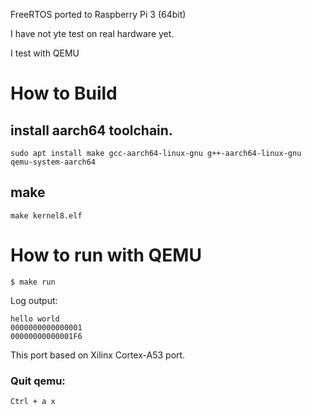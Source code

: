 FreeRTOS ported to Raspberry Pi 3 (64bit)

I have not yte test on real hardware yet.

I test with QEMU

# How to Build

## install aarch64 toolchain.
```shell
sudo apt install make gcc-aarch64-linux-gnu g++-aarch64-linux-gnu qemu-system-aarch64
```
## make
```shell
make kernel8.elf
```

# How to run with QEMU

```shell
$ make run
```
Log output:
```shell
hello world
0000000000000001
00000000000001F6
```

This port based on Xilinx Cortex-A53 port.

### Quit qemu:
```shell
Ctrl + a x
```


